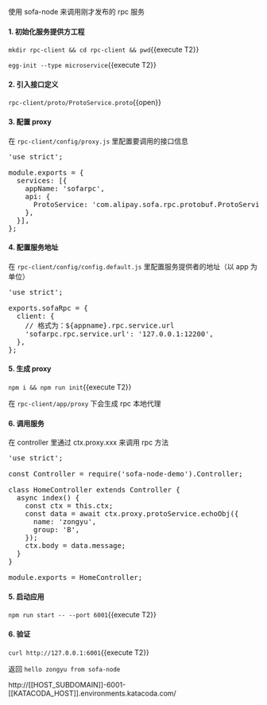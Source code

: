 使用 sofa-node 来调用刚才发布的 rpc 服务

#### 1. 初始化服务提供方工程

`mkdir rpc-client && cd rpc-client && pwd`{{execute T2}}

`egg-init --type microservice`{{execute T2}}

#### 2. 引入接口定义

`rpc-client/proto/ProtoService.proto`{{open}}

#### 3. 配置 proxy

在 `rpc-client/config/proxy.js` 里配置要调用的接口信息

<pre class="file" data-filename="rpc-client/config/proxy.js" data-target="replace">
'use strict';

module.exports = {
  services: [{
    appName: 'sofarpc',
    api: {
      ProtoService: 'com.alipay.sofa.rpc.protobuf.ProtoService',
    },
  }],
};
</pre>

#### 4. 配置服务地址

在 `rpc-client/config/config.default.js` 里配置服务提供者的地址（以 app 为单位）

<pre class="file" data-filename="rpc-client/config/config.default.js"  data-target="replace">
'use strict';

exports.sofaRpc = {
  client: {
    // 格式为：${appname}.rpc.service.url
    'sofarpc.rpc.service.url': '127.0.0.1:12200',
  },
};
</pre>

#### 5. 生成 proxy

`npm i && npm run init`{{execute T2}}

在 `rpc-client/app/proxy` 下会生成 rpc 本地代理

#### 6. 调用服务

在 controller 里通过 ctx.proxy.xxx 来调用 rpc 方法

<pre class="file" data-filename="rpc-client/app/controller/home.js"  data-target="replace">
'use strict';

const Controller = require('sofa-node-demo').Controller;

class HomeController extends Controller {
  async index() {
    const ctx = this.ctx;
    const data = await ctx.proxy.protoService.echoObj({
      name: 'zongyu',
      group: 'B',
    });
    ctx.body = data.message;
  }
}

module.exports = HomeController;
</pre>

#### 5. 启动应用

`npm run start -- --port 6001`{{execute T2}}

#### 6. 验证

`curl http://127.0.0.1:6001`{{execute T2}}

返回 `hello zongyu from sofa-node`

http://[[HOST_SUBDOMAIN]]-6001-[[KATACODA_HOST]].environments.katacoda.com/
